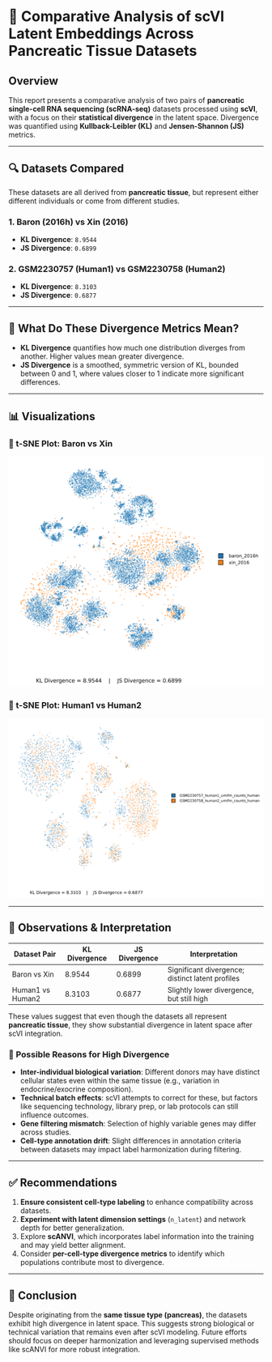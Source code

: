 # 🧬 Comparative Analysis of scVI Latent Embeddings Across Pancreatic Tissue Datasets

## Overview

This report presents a comparative analysis of two pairs of **pancreatic single-cell RNA sequencing (scRNA-seq)** datasets processed using **scVI**, with a focus on their **statistical divergence** in the latent space. Divergence was quantified using **Kullback-Leibler (KL)** and **Jensen-Shannon (JS)** metrics.

---

## 🔍 Datasets Compared

These datasets are all derived from **pancreatic tissue**, but represent either different individuals or come from different studies.

### 1. **Baron (2016h)** vs **Xin (2016)**
- **KL Divergence**: `8.9544`
- **JS Divergence**: `0.6899`

### 2. **GSM2230757 (Human1)** vs **GSM2230758 (Human2)**
- **KL Divergence**: `8.3103`
- **JS Divergence**: `0.6877`

---

## 🧪 What Do These Divergence Metrics Mean?

- **KL Divergence** quantifies how much one distribution diverges from another. Higher values mean greater divergence.
- **JS Divergence** is a smoothed, symmetric version of KL, bounded between 0 and 1, where values closer to 1 indicate more significant differences.

---

## 📊 Visualizations

### 🔹 t-SNE Plot: Baron vs Xin

![t-SNE Baron vs Xin](./tsne_plot_scVI_KL_JS_concatenatedbaron_2016h_xin_2016.svg)

### 🔹 t-SNE Plot: Human1 vs Human2

![t-SNE Human vs Human](./tsne_plot_scVI_KL_JS_concatenatedGSM2230757_human1_umifm_counts_human_GSM2230758_human2_umifm_counts_human.svg)

---

## 📌 Observations & Interpretation

| Dataset Pair                        | KL Divergence | JS Divergence | Interpretation                                  |
|-------------------------------------|---------------|----------------|--------------------------------------------------|
| Baron vs Xin                        | 8.9544        | 0.6899         | Significant divergence; distinct latent profiles |
| Human1 vs Human2                    | 8.3103        | 0.6877         | Slightly lower divergence, but still high        |

These values suggest that even though the datasets all represent **pancreatic tissue**, they show substantial divergence in latent space after scVI integration.

### 🔬 Possible Reasons for High Divergence

- **Inter-individual biological variation**: Different donors may have distinct cellular states even within the same tissue (e.g., variation in endocrine/exocrine composition).
- **Technical batch effects**: scVI attempts to correct for these, but factors like sequencing technology, library prep, or lab protocols can still influence outcomes.
- **Gene filtering mismatch**: Selection of highly variable genes may differ across studies.
- **Cell-type annotation drift**: Slight differences in annotation criteria between datasets may impact label harmonization during filtering.

---

## ✅ Recommendations

1. **Ensure consistent cell-type labeling** to enhance compatibility across datasets.
2. **Experiment with latent dimension settings** (`n_latent`) and network depth for better generalization.
3. Explore **scANVI**, which incorporates label information into the training and may yield better alignment.
4. Consider **per-cell-type divergence metrics** to identify which populations contribute most to divergence.

---

## 📁 Conclusion

Despite originating from the **same tissue type (pancreas)**, the datasets exhibit high divergence in latent space. This suggests strong biological or technical variation that remains even after scVI modeling. Future efforts should focus on deeper harmonization and leveraging supervised methods like scANVI for more robust integration.

